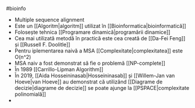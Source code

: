 #bioinfo
- Multiple sequence alignment
- Este un [[Algoritm|algoritm]] utilizat în [[Bioinformatica|bioinformatică]] 
- Folosește tehnica [[Programare dinamică|programării dinamice]]
- Cea mai utilizată metodă în practică este cea creată de [[Da-Fei Feng]] și [[Russell F. Doolitle]]
- Pentru iplementarea naivă a MSA  [[Complexitate|complexitatea]] este O(n^2)
- MSA naiv a fost demonstrat să fie o problemă [[NP-complete]]
- În 1989 [[Carrillo-Lipman Algorithm]]
- În 2019, [[Aida Hosseininasab|Hosseininasab]] și [[Willem-Jan van Hoeve|van Hoeve]] au demonstrat că utilizând [[Diagrame de decizie|diagrame de decizie]] se poate ajunge la [[PSPACE|complexitate polinomială]]
- 